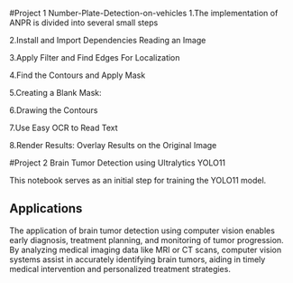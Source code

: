 #Project 1  Number-Plate-Detection-on-vehicles
1.The implementation of ANPR is 
divided into several small steps

2.Install and Import Dependencies
Reading an Image

3.Apply Filter and Find Edges For Localization

4.Find the Contours and Apply Mask

5.Creating a Blank Mask:

6.Drawing the Contours

7.Use Easy OCR to Read Text

8.Render Results: Overlay Results on the Original Image

#Project 2  Brain Tumor Detection using Ultralytics YOLO11

This notebook serves as an initial step for training the YOLO11 model.
## Applications

The application of brain tumor detection using computer vision enables early diagnosis, treatment planning, and monitoring of tumor progression. 
By analyzing medical imaging data like MRI or CT scans, computer vision systems assist in accurately identifying brain tumors, aiding in timely medical intervention and personalized treatment strategies.
